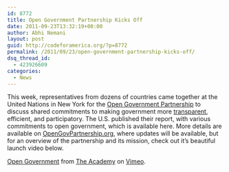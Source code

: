 ```yaml
---
id: 8772
title: Open Government Partnership Kicks Off
date: 2011-09-23T13:32:19+00:00
author: Abhi Nemani
layout: post
guid: http://codeforamerica.org/?p=8772
permalink: /2011/09/23/open-government-partnership-kicks-off/
dsq_thread_id:
  - 423926609
categories:
  - News
---
```

This week, representatives from dozens of countries came together at the United Nations in New York for the [Open Government Partnership](http://OpenGovPartnership.org) to discuss shared commitments to making government more [transparent](http://civiccommons.org/2011/09/open-data-bringing-down-the-barriers-to-innovation/), efficient, and participatory. The U.S. published their report, with various commitments to open government, which is available here. More details are available on [OpenGovPartnership.org](http://OpenGovPartnership.org), where updates will be available, but for an overview of the partnership and its mission, check out it&#8217;s beautiful launch video below. 

[Open Government](http://vimeo.com/29259763) from [The Academy](http://vimeo.com/theacademy) on [Vimeo](http://vimeo.com).